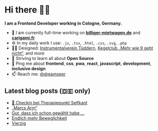 # Hi there 👋🏼

**I am a Frontend Developer working in Cologne, Germany.**

* 🏢 I am currently full-time working on **[billiger-mietwagen.de](https://www.billiger-mietwagen.de/)** and **[carigami.fr](https://www.carigami.fr/)**
* ⚙️ In my daily work I use: `.js`, `.tsx`, `.html`, `.css`, `.svg`, `.php`
* 💅🏼 Designed: [Instrumentalverein Tüddern](https://instrumentalverein-tueddern.de/), [Kegelclub „Mehr wie 9 geht nicht“](https://kegelclub-tüddern.de/), and more
* 🌱 Striving to learn all about **Open Source**
* 💬 Ping me about **frontend**, **css**, **pwa**, **react**, **javascript**, **development**, **inclusive design**
* 📫 Reach me: [@dreamseer](https://twitter.com/dreamseer)

## Latest blog posts (🇩🇪 only)

<!-- POST-LIST:START -->
- [📍 Checkin bei Therapiepunkt Selfkant](https://marcgoertz.de/2021/3533)
- [„Marcs Arm“](https://marcgoertz.de/2021/marcs-arm)
- [Gut, dass ich schon gewählt habe …](https://marcgoertz.de/2021/gut-dass-ich-schon-gewaehlt-habe)
- [Endlich mehr Beweglichkeit](https://marcgoertz.de/2021/endlich-mehr-beweglichkeit)
- [Vierzig](https://marcgoertz.de/2021/vierzig)
<!-- POST-LIST:END -->
